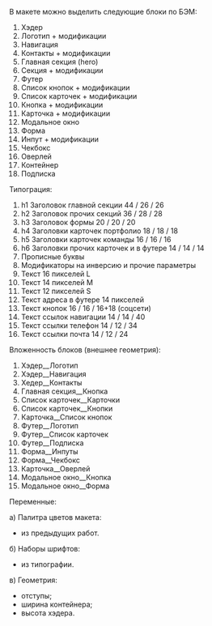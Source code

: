 В макете можно выделить следующие блоки по БЭМ:

1. Хэдер
2. Логотип + модификации
3. Навигация
4. Контакты + модификации
5. Главная секция (hero)
6. Секция + модификации
7. Футер
8. Список кнопок + модификации
9. Список карточек + модификации
10. Кнопка + модификации
11. Карточка + модификации
12. Модальное окно
13. Форма
14. Инпут + модификации
15. Чекбокс
16. Оверлей
17. Контейнер
18. Подписка

Типограция:

1. h1 Заголовок главной секции 44 / 26 / 26
2. h2 Заголовок прочих секций 36 / 28 / 28
3. h3 Заголовок формы 20 / 20 / 20
4. h4 Заголовки карточек портфолио 18 / 18 / 18
5. h5 Заголовки карточек команды 16 / 16 / 16
6. h6 Заголовки прочих карточек и в футере 14 / 14 / 14
7. Прописные буквы
8. Модификаторы на инверсию и прочие параметры
9. Текст 16 пикселей L
10. Текст 14 пикселей M
11. Текст 12 пикселей S
12. Текст адреса в футере 14 пикселей
13. Текст кнопок 16 / 16 / 16+18 (соцсети)
14. Текст ссылок навигации 14 / 14 / 40
15. Текст ссылки телефон 14 / 12 / 34
16. Текст ссылки почта 14 / 12 / 24

Вложенность блоков (внешнее геометрия):

1. Хэдер\_\_Логотип
2. Хэдер\_\_Навигация
3. Хедер\_\_Контакты
4. Главная секция\_\_Кнопка
5. Список карточек\_\_Карточки
6. Список карточек\_\_Кнопки
7. Карточка\_\_Список кнопок
8. Футер\_\_Логотип
9. Футер\_\_Список карточек
10. Футер\_\_Подписка
11. Форма\_\_Инпуты
12. Форма\_\_Чекбокс
13. Карточка\_\_Оверлей
14. Модальное окно\_\_Кнопка
15. Модальное окно\_\_Форма

Переменные:

а) Палитра цветов макета:

- из предыдущих работ.

б) Наборы шрифтов:

- из типографии.

в) Геометрия:

- отступы;
- ширина контейнера;
- высота хэдера.
